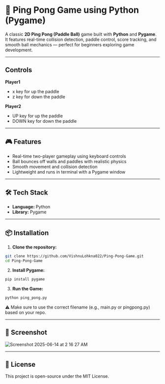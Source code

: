 # 🏓 Ping Pong Game using Python (Pygame)

A classic **2D Ping Pong (Paddle Ball)** game built with **Python** and **Pygame**. It features real-time collision detection, paddle control, score tracking, and smooth ball mechanics — perfect for beginners exploring game development.

---

## Controls
**Player1**
  - x key for up the paddle
  - z key for down the paddle

**Player2**
  - UP key for up the paddle
  - DOWN key for down the paddle

---

## 🎮 Features

- Real-time two-player gameplay using keyboard controls
- Ball bounces off walls and paddles with realistic physics
- Smooth movement and collision detection
- Lightweight and runs in terminal with a Pygame window

---

## 🛠️ Tech Stack

- **Language:** Python
- **Library:** Pygame

---

## 📦 Installation

1. **Clone the repository:**
```bash
git clone https://github.com/VishnuLohkna022/Ping-Pong-Game.git
cd Ping-Pong-Game
```

2. **Install Pygame:**
```bash
pip install pygame
```
3. **Run the Game:**
```bash
python ping_pong.py
```
⚠️ Make sure to use the correct filename (e.g., main.py or pingpong.py) based on your repo.

---

## 📸 Screenshot
![Screenshot 2025-06-14 at 2 16 27 AM](https://github.com/user-attachments/assets/7c2b24ed-52c4-4a2b-857a-faf4dfd0cada)

---

## 📝 License
This project is open-source under the MIT License.


